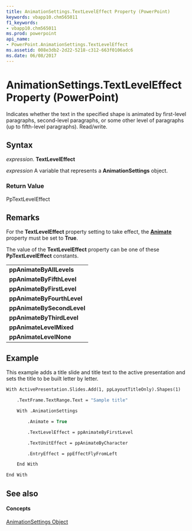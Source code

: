 ```yaml
---
title: AnimationSettings.TextLevelEffect Property (PowerPoint)
keywords: vbapp10.chm565011
f1_keywords:
- vbapp10.chm565011
ms.prod: powerpoint
api_name:
- PowerPoint.AnimationSettings.TextLevelEffect
ms.assetid: 008e3db2-2d22-5218-c312-663f0106adc6
ms.date: 06/08/2017
---
```



# AnimationSettings.TextLevelEffect Property (PowerPoint)

Indicates whether the text in the specified shape is animated by first-level paragraphs, second-level paragraphs, or some other level of paragraphs (up to fifth-level paragraphs). Read/write.


## Syntax

 _expression_. **TextLevelEffect**

 _expression_ A variable that represents a **AnimationSettings** object.


### Return Value

PpTextLevelEffect


## Remarks

For the  **TextLevelEffect** property setting to take effect, the **[Animate](PowerPoint.AnimationSettings.Animate.md)** property must be set to **True**.

The value of the  **TextLevelEffect** property can be one of these **PpTextLevelEffect** constants.


||
|:-----|
|**ppAnimateByAllLevels**|
|**ppAnimateByFifthLevel**|
|**ppAnimateByFirstLevel**|
|**ppAnimateByFourthLevel**|
|**ppAnimateBySecondLevel**|
|**ppAnimateByThirdLevel**|
|**ppAnimateLevelMixed**|
|**ppAnimateLevelNone**|

## Example

This example adds a title slide and title text to the active presentation and sets the title to be built letter by letter.


```vb
With ActivePresentation.Slides.Add(1, ppLayoutTitleOnly).Shapes(1)

    .TextFrame.TextRange.Text = "Sample title"

    With .AnimationSettings

        .Animate = True

        .TextLevelEffect = ppAnimateByFirstLevel

        .TextUnitEffect = ppAnimateByCharacter

        .EntryEffect = ppEffectFlyFromLeft

    End With

End With
```


## See also


#### Concepts


[AnimationSettings Object](PowerPoint.AnimationSettings.md)

